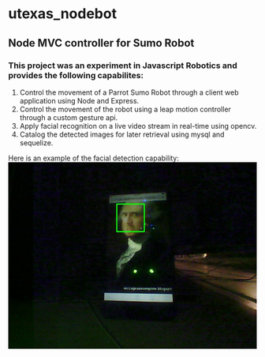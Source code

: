 # utexas_nodebot
## Node MVC controller for Sumo Robot

### This project was an experiment in Javascript Robotics and provides the following capabilites:
1. Control the movement of a Parrot Sumo Robot through a client web application using Node and Express.
2. Control the movement of the robot using a leap motion controller through a custom gesture api.
3. Apply facial recognition on a live video stream in real-time using opencv.
4. Catalog the detected images for later retrieval using mysql and sequelize.

Here is an example of the facial detection capability:
![Face Detection Example](/app/public/assets/images/detection_230ea570-b44e-11e6-b2cf-6fdfcd1160cc.jpg)
